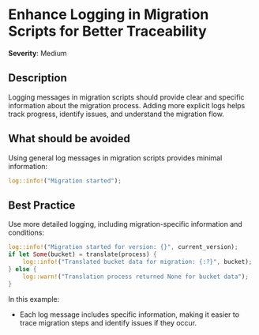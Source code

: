 # Enhance Logging in Migration Scripts for Better Traceability

**Severity**: Medium

## Description

Logging messages in migration scripts should provide clear and specific information about the migration process. Adding
more explicit logs helps track progress, identify issues, and understand the migration flow.

## What should be avoided

Using general log messages in migration scripts provides minimal information:

```rust
log::info!("Migration started");
```

## Best Practice

Use more detailed logging, including migration-specific information and conditions:

```rust
log::info!("Migration started for version: {}", current_version);
if let Some(bucket) = translate(process) {
    log::info!("Translated bucket data for migration: {:?}", bucket);
} else {
    log::warn!("Translation process returned None for bucket data");
}
```

In this example:

- Each log message includes specific information, making it easier to trace migration steps and identify issues if they
  occur.
